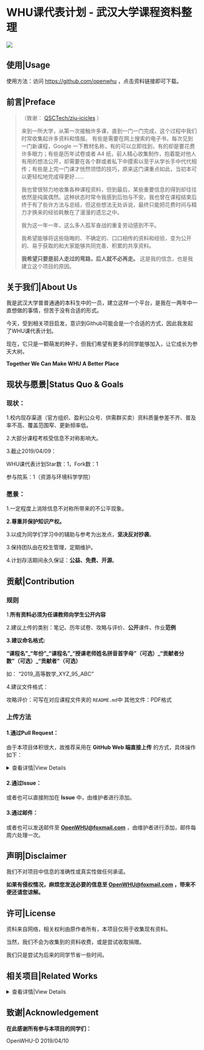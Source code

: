 # WHU课代表计划 - 武汉大学课程资料整理
<img src="https://github.com/openwhu/OpenWHU/blob/master/OpenWHU.png">

## 使用|Usage

使用方法：访问 https://github.com/openwhu ，点击资料链接即可下载。


## 前言|Preface

>（致谢： [QSCTech/zju-icicles](https://github.com/QSCTech/zju-icicles) ）
>
>来到一所大学，从第一次接触许多课，直到一门一门完成，这个过程中我们时常收集起许多资料和情报。
>有些是需要在网上搜索的电子书，每次见到一门新课程，Google 一下教材名称，有的可以立即找到，有的却是要花费许多眼力；有些是历年试卷或者 A4 纸，前人精心收集制作，抱着能对他人有用的想法公开，却需要在各个群或者私下中摸索以至于从学长手中代代相传；有些是上完一门课才恍然领悟的技巧，原来这门课重点如此，当初本可以更轻松地完成得更好……
>
>我也曾很努力地收集各种课程资料，但到最后，某些重要信息的得到却往往依然是纯属偶然。这种状态时常令我感到后怕与不安。我也曾在课程结束后终于有了些许方法与总结，但这些想法无处诉说，最终只能把花费时间与精力才换来的经验耗散在了漫漫的遗忘之中。
>
>我为这一年一年，这么多人孤军奋战的重复劳动感到不平。
>
>我希望能够将这些隐晦的、不确定的、口口相传的资料和经验，变为公开的、易于获取的和大家能够共同完善、积累的共享资料。
>
>**我希望只要是前人走过的弯路，后人就不必再走。** 这是我的信念，也是我建立这个项目的原因。


## 关于我们|About Us

我是武汉大学普普通通的本科生中的一员，建立这样一个平台，是我在一两年中一直想做的事情，但苦于没有合适的形式。

今天，受到相关项目启发，意识到Github可能会是一个合适的方式，因此我发起了WHU课代表计划。

现在，它只是一颗萌发的种子，但我们希望有更多的同学能够加入，让它成长为参天大树。

**Together We Can Make WHU A Better Place**


## 现状与愿景|Status Quo & Goals

### 现状：

1.校内现存渠道（官方组织、盈利公众号、供需群买卖）资料质量参差不齐、普及率不高、覆盖范围窄、更新频率低。

2.大部分课程考核受信息不对称影响大。

3.截止2019/04/09：

WHU课代表计划Star数：1，Fork数：1

参与院系：1（资源与环境科学学院）

### 愿景：

1.一定程度上消除信息不对称所带来的不公平现象。

**2.尊重并保护知识产权。**

3.以成为同学们学习中的辅助与参考为出发点，**坚决反对抄袭**。

3.保持团队由在校生管理，定期维护。

4.计划存活期间永久保证：**公益、免费、开源**。


## 贡献|Contribution

### 规则

1.**所有资料必须为任课教师向学生公开内容**

2.建议上传的类别：笔记、历年试卷、攻略与评价、**公开**课件、作业**范例**

**3.建议命名格式:**

**“课程名”\_“年份”\_“课程名”\_“授课老师姓名拼音首字母”（可选）\_“贡献者分数”（可选）\_“贡献者”（可选）**

如： “2019\_高等数学\_XYZ\_95\_ABC”

4.建议文件格式：

攻略评价：可写在对应课程文件夹的 `README.md`中 其他文件：PDF格式

### 上传方法


#### 1.通过Pull Request：

由于本项目体积很大，故推荐采用在 **GitHub Web 端直接上传** 的方式，具体操作如下：

<details>
  <summary>查看详情|View Details</summary>

1. 首先 Fork 本项目

2. - 上传文件到已有文件夹：打开对应文件夹，点击绿色 Download 按钮旁的 upload，上传你的文件。

   - 上传文件到新文件夹：打开任意文件夹，点击绿色 Download 按钮旁的 upload，**把浏览器地址栏中文件夹名称改为你想要新建的文件夹名称，然后回车**，上传你的文件。

3. - 提交 Pull Request：Fork 本项目，然后在 GitHub 网页端点击 Upload File 上传文件，发起 PR 即可。留意一下项目的文件组织喔。

</details>

#### 2.通过Issue：

或者也可以直接附加在 **Issue** 中，由维护者进行添加。

#### 3.通过邮件：

或者也可以发送邮件至 **OpenWHU@foxmail.com** ，由维护者进行添加，邮件每周六处理一次。

## 声明|Disclaimer

我们不对项目中信息的准确性或真实性做任何承诺。

**如果有侵权情况，麻烦您发送必要的信息至 OpenWHU@foxmail.com ，带来不便还请您谅解。**

## 许可|License

资料来自网络，相关权利由原作者所有，本项目仅用于收集现有资料。

当然，我们不会为收集到的资料收费，或是尝试收取捐赠。

我们只是尝试为后来的同学节省一些时间。

## 相关项目|Related Works

<details>
  <summary>查看详情|View Details</summary>
   
- [浙江大学课程攻略共享计划](https://github.com/QSCTech/zju-icicles)
- [气垫船计划——免费、去中心化的北京大学往年题资料库](https://github.com/martinwu42/project-hover)
- [北京大学信科学生会学术部资料库](https://github.com/EECS-PKU-XSB/Shared-learning-materials)
- [北大计算机课程大作业](https://github.com/tongtzeho/PKUCourse)
- [清华大学计算机系课程攻略](https://github.com/Trinkle23897/thu-cst-cracker)
- [东南大学课程共享计划](https://github.com/zjdx1998/seucourseshare)
- [中国科学技术大学计算机学院课程资源](https://github.com/USTC-Resource/USTC-Course)
- [上海交通大学课程资料分享](https://github.com/CoolPhilChen/SJTU-Courses/)
- [北京大学课程资料分享](https://github.com/lib-pku)

(未完待续)

</details>

## 致谢|Acknowledgement

**在此感谢所有参与本项目的同学们：**

OpenWHU-D 2019/04/10

